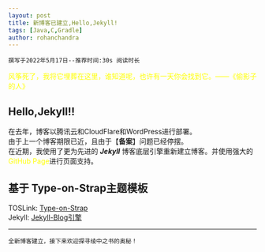 ```yaml
---
layout: post
title: 新博客已建立,Hello,Jekyll!
tags: [Java,C,Gradle]
author: rohanchandra
---
```


~~~
撰写于2022年5月17日--推荐时间:30s 阅读时长  
~~~

<font color="#ffff00">风筝死了，我将它埋葬在这里，谁知道呢，也许有一天你会找到它。——《偷影子的人》</font>

## **Hello,Jekyll!!**
在去年，博客以腾讯云和CloudFlare和WordPress进行部署。  
由于上一个博客期限已近，且由于【**备案**】问题已经停摆。  
在近期，我使用了更为先进的 <b>*Jekyll*</b> 博客底层引擎重新建立博客。并使用强大的<font color="#ffff00">GitHub Page</font>进行页面支持。

## **基于 Type-on-Strap主题模板**
TOSLink: [Type-on-Strap](https://github.com/sylhare/Type-on-Strap)  
Jekyll: [Jekyll-Blog引擎](https://jekyllrb.com/)

---
~~~
全新博客建立，接下来欢迎探寻绫中之书的奥秘！
~~~

